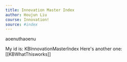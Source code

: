```yaml
---
title: Innovation Master Index
author: Houjun Liu
course: Innovation!
source: #index
---
```


aoenuthaoenu

My id is: KBInnovationMasterIndex
Here's another one: [[KBWhatThisworks]]
